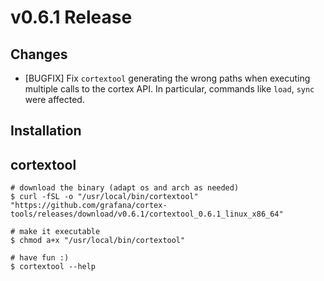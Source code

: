 # v0.6.1 Release

## Changes

* [BUGFIX] Fix `cortextool` generating the wrong paths when executing multiple calls to the cortex API. In particular, commands like `load`, `sync` were affected.

## Installation

## cortextool

```console
# download the binary (adapt os and arch as needed)
$ curl -fSL -o "/usr/local/bin/cortextool" "https://github.com/grafana/cortex-tools/releases/download/v0.6.1/cortextool_0.6.1_linux_x86_64"

# make it executable
$ chmod a+x "/usr/local/bin/cortextool"

# have fun :)
$ cortextool --help
```

